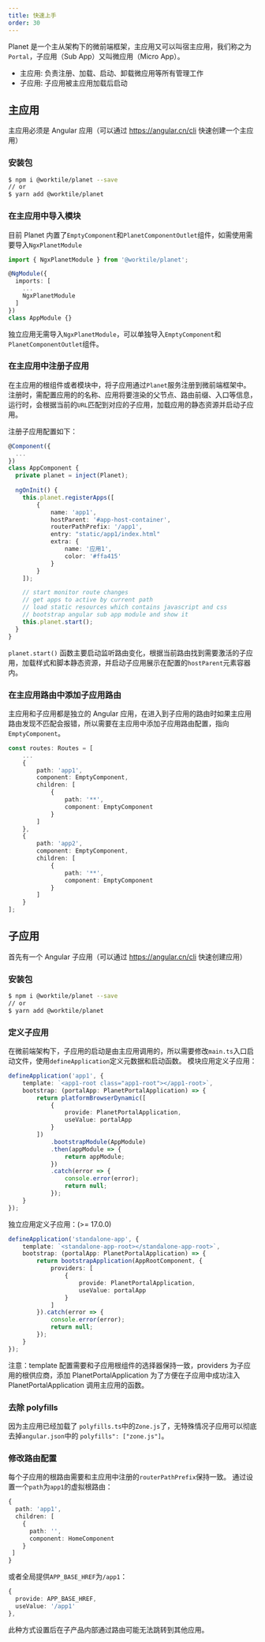 ```yaml
---
title: 快速上手
order: 30
---
```


Planet 是一个主从架构下的微前端框架，主应用又可以叫宿主应用，我们称之为`Portal`，子应用（Sub App）又叫微应用（Micro App）。
- 主应用: 负责注册、加载、启动、卸载微应用等所有管理工作
- 子应用: 子应用被主应用加载后启动

## 主应用

主应用必须是 Angular 应用（可以通过 https://angular.cn/cli 快速创建一个主应用）

### 安装包

```bash
$ npm i @worktile/planet --save
// or
$ yarn add @worktile/planet
```

### 在主应用中导入模块

目前 Planet 内置了`EmptyComponent`和`PlanetComponentOutlet`组件，如需使用需要导入`NgxPlanetModule`

```ts
import { NgxPlanetModule } from '@worktile/planet';

@NgModule({
  imports: [
    ...
    NgxPlanetModule
  ]
})
class AppModule {}
```

独立应用无需导入`NgxPlanetModule`，可以单独导入`EmptyComponent`和`PlanetComponentOutlet`组件。


### 在主应用中注册子应用

在主应用的根组件或者模块中，将子应用通过`Planet`服务注册到微前端框架中。注册时，需配置应用的的名称、应用将要渲染的父节点、路由前缀、入口等信息，运行时，会根据当前的`URL`匹配到对应的子应用，加载应用的静态资源并启动子应用。

注册子应用配置如下：

```ts
@Component({
  ...
})
class AppComponent {
  private planet = inject(Planet);
  
  ngOnInit() {
    this.planet.registerApps([
        {
            name: 'app1',
            hostParent: '#app-host-container',
            routerPathPrefix: '/app1',
            entry: "static/app1/index.html"
            extra: {
                name: '应用1',
                color: '#ffa415'
            }
        }
    ]);

    // start monitor route changes
    // get apps to active by current path
    // load static resources which contains javascript and css
    // bootstrap angular sub app module and show it
    this.planet.start();
  }
}

```

`planet.start()` 函数主要启动监听路由变化，根据当前路由找到需要激活的子应用，加载样式和脚本静态资源，并启动子应用展示在配置的`hostParent`元素容器内。

### 在主应用路由中添加子应用路由
主应用和子应用都是独立的 Angular 应用，在进入到子应用的路由时如果主应用路由发现不匹配会报错，所以需要在主应用中添加子应用路由配置，指向`EmptyComponent`。

```ts
const routes: Routes = [
    ...
    {
        path: 'app1',
        component: EmptyComponent,
        children: [
            {
                path: '**',
                component: EmptyComponent
            }
        ]
    },
    {
        path: 'app2',
        component: EmptyComponent,
        children: [
            {
                path: '**',
                component: EmptyComponent
            }
        ]
    }
];
```

## 子应用

首先有一个 Angular 子应用（可以通过 https://angular.cn/cli 快速创建应用）

### 安装包

```bash
$ npm i @worktile/planet --save
// or
$ yarn add @worktile/planet
```

### 定义子应用

在微前端架构下，子应用的启动是由主应用调用的，所以需要修改`main.ts`入口启动文件，使用`defineApplication`定义元数据和启动函数。
模块应用定义子应用：
```ts
defineApplication('app1', {
    template: `<app1-root class="app1-root"></app1-root>`,
    bootstrap: (portalApp: PlanetPortalApplication) => {
        return platformBrowserDynamic([
            {
                provide: PlanetPortalApplication,
                useValue: portalApp
            }
        ])
            .bootstrapModule(AppModule)
            .then(appModule => {
                return appModule;
            })
            .catch(error => {
                console.error(error);
                return null;
            });
    }
});
```
独立应用定义子应用：(>= 17.0.0)
```ts
defineApplication('standalone-app', {
    template: `<standalone-app-root></standalone-app-root>`,
    bootstrap: (portalApp: PlanetPortalApplication) => {
        return bootstrapApplication(AppRootComponent, {
            providers: [
                {
                    provide: PlanetPortalApplication,
                    useValue: portalApp
                }
            ]
        }).catch(error => {
            console.error(error);
            return null;
        });
    }
});
```

<alert>注意：template 配置需要和子应用根组件的选择器保持一致，providers 为子应用的根供应商，添加 PlanetPortalApplication 为了方便在子应用中成功注入 PlanetPortalApplication 调用主应用的函数。</alert>

### 去除 polyfills
因为主应用已经加载了 `polyfills.ts`中的`Zone.js`了，无特殊情况子应用可以彻底去掉`angular.json`中的
`polyfills": ["zone.js"]`。

### 修改路由配置

每个子应用的根路由需要和主应用中注册的`routerPathPrefix`保持一致。
通过设置一个`path`为`app1`的虚拟根路由：
```ts
{
  path: 'app1',
  children: [
    {
      path: '',
      component: HomeComponent
    }
 ]
}
```
或者全局提供`APP_BASE_HREF`为`/app1`：

```ts
{
  provide: APP_BASE_HREF,
  useValue: '/app1'
},
```

<alert>此种方式设置后在子产品内部通过路由可能无法跳转到其他应用。</alert>

